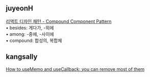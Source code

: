 <h2>juyeonH</h2><a href="https://www.notion.so/study66/Compound-Pattern-c216a152c2754f5eb2342089416e5094#28d2bc1883cd4a3cad3d2976e9b57b64">리액트 디자인 패턴 - Compound Component Pattern</a><br>• besides: 게다가, -외에<br>• among: -중에, -사이에<br>• compound: 합성의, 복합체<h2>kangsally</h2><a href="https://www.notion.so/study66/How-to-useMemo-and-useCallback-you-can-remove-most-of-them-77079380d95c4a3b92d9b0dee7251f7d#6cded1cce7ca4d3c845799c1d76d9a57">How to useMemo and useCallback: you can remove most of them</a>